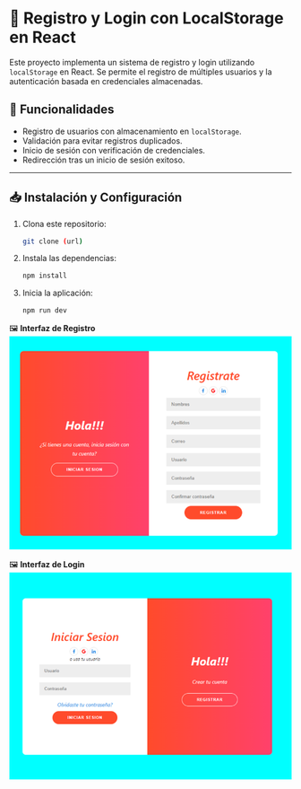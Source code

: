 # 📌 Registro y Login con LocalStorage en React

Este proyecto implementa un sistema de registro y login utilizando `localStorage` en React. Se permite el registro de múltiples usuarios y la autenticación basada en credenciales almacenadas.

## 🚀 Funcionalidades
- Registro de usuarios con almacenamiento en `localStorage`.
- Validación para evitar registros duplicados.
- Inicio de sesión con verificación de credenciales.
- Redirección tras un inicio de sesión exitoso.

---

## 📥 Instalación y Configuración
1. Clona este repositorio:
    ```bash
   git clone (url)
   ```
2. Instala las dependencias:
   ```bash
   npm install
   ```
3. Inicia la aplicación:
   ```bash
   npm run dev
   ```

🖼 **Interfaz de Registro**
![Registro](./public/img/registrar.png)



🖼 **Interfaz de Login**
![Login](./public/img/login.png)






